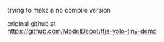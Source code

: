 

trying to make a no compile version

original github at  
https://github.com/ModelDepot/tfjs-yolo-tiny-demo



